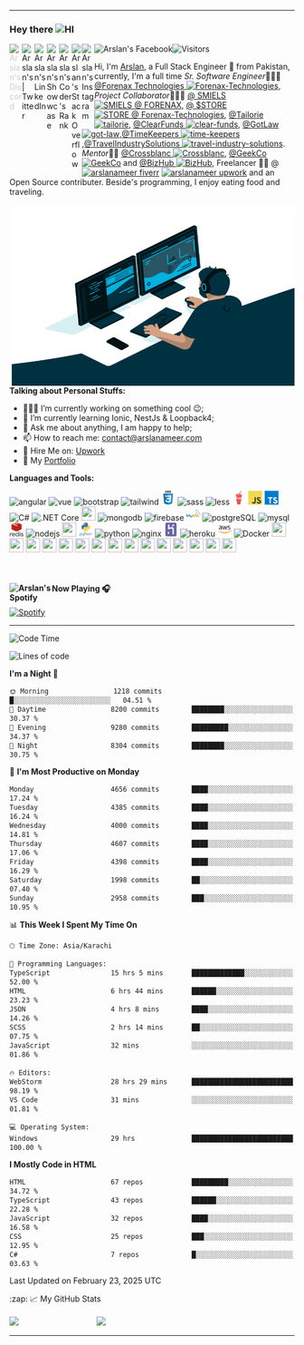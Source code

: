 <hr/>

### Hey there <img src="https://media.giphy.com/media/hvRJCLFzcasrR4ia7z/giphy.gif" width="25px" height="25px" alt="HI">
<a href="https://discord.gg/ArslanAmeer#5079" style="color: #ccc">
  <img align="left" alt="Arslan's Discord" style="color: #ccc" width="22px" src="https://cdn.worldvectorlogo.com/logos/discord.svg" />
</a>
<a href="https://twitter.com/ThELeGenD_Says">
  <img align="left" alt="Arslan's | Twitter" width="22px" src="https://cdn-icons-png.flaticon.com/512/124/124021.png" />
</a>
<a href="https://www.linkedin.com/in/arslanameer/">
  <img align="left" alt="Arslan's LinkedIn" width="22px" src="https://cdn.worldvectorlogo.com/logos/linkedin-icon-2.svg" />
</a>
<a href="https://www.showwcase.com/arslanameer">
  <img align="left" alt="Arslan's Showwcase" width="22px" src="https://images.crunchbase.com/image/upload/c_pad,h_256,w_256,f_auto,q_auto:eco,dpr_1/jx4jznjkforzn6euhepo" />
</a>
<a href="https://profile.codersrank.io/user/arslanameer">
  <img align="left" alt="Arslan's Coder's Rank" width="22px" src="https://avatars.githubusercontent.com/u/48912960?s=280&v=4" />
</a>
<a href="https://stackoverflow.com/users/9195105/arslan-ameer">
  <img align="left" alt="Arslan's Stack Overflow" width="18px" src="https://cdn.worldvectorlogo.com/logos/stack-overflow.svg" />
</a>
<a href="https://www.instagram.com/lk2712/">
  <img align="left" alt="Arslan's Instagram" width="22px" src="https://cdn.worldvectorlogo.com/logos/instagram-2016-5.svg" />
</a>
<a href="https://www.facebook.com/arslanameer2712">
  <img align="left" alt="Arslan's Facebook" height="22px" src="https://cdn.worldvectorlogo.com/logos/facebook-4.svg" />
</a>

![Visitors](https://api.visitorbadge.io/api/visitors?path=ArslanAmeer&label=Visits&labelColor=%23003140&countColor=%2300b2df&style=flat&labelStyle=none)
<br />

Hi, I'm [Arslan](https://www.arslanameer.com), a Full Stack Engineer 🚀 from Pakistan, currently, I'm a full time *Sr. Software Engineer*🧑🏻‍💻 [@Forenax Technologies <img src="https://avatars.githubusercontent.com/u/73475809?s=200&v=4" alt="Forenax-Technologies" width="16" height="16" />](https://github.com/Synares),  *Project Collaborator*👷🏻‍♂️  [@ SMIELS <img src="https://uploads-ssl.webflow.com/6103f89469b8fb6b7732fae6/610417bbfecae2dd26f35c17_favicon-32x32.png" alt="SMIELS @ FORENAX" width="16" height="16" />](https://www.smiels.com/), [@ $STORE <img src="https://avatars.githubusercontent.com/u/28670019?s=200&v=4" alt="STORE @ Forenax-Technologies" width="16" height="16" />](https://github.com/storecloudproject),  [@Tailorie <img src="https://avatars.githubusercontent.com/u/64091180?s=200&v=4" alt="tailorie" width="16" height="16" />](https://github.com/Tailorie), [@ClearFunds <img src="https://avatars.githubusercontent.com/u/72493713?s=200&v=4" alt="clear-funds" width="16" height="16" />](https://github.com/Clear-Funds), [@GotLaw <img src="https://avatars.githubusercontent.com/u/17888777?s=200&v=4" alt="got-law" width="16" height="16" />](https://github.com/GotLaw),[@TimeKeepers <img src="https://avatars.githubusercontent.com/u/8051294?s=200&v=4" alt="time-keepers" width="16" height="16">](https://github.com/TierOneTimekeepers),[@TravelIndustrySolutions <img src="https://avatars.githubusercontent.com/u/122027756?s=200&v=4" alt="travel-industry-solutions" width="16" height="16">](https://github.com/Travel-Industry-Solutions).
*Mentor*🕵🏻 [@Crossblanc <img src="https://avatars.githubusercontent.com/u/77790485?s=200&v=4" alt="Crossblanc" width="16" height="16" />](https://github.com/crossblanc), [@GeekCo <img src="https://avatars.githubusercontent.com/u/70113728?s=200&v=4" alt="GeekCo" width="16" height="16" />](https://github.com/Geeky-Coder-Co) and [@BizHub <img src="https://avatars.githubusercontent.com/u/67561117?s=200&v=4" alt="BizHub" width="16" height="16" />](https://github.com/Bizhub-Guyana), Freelancer 🥷🏼 @ [<img src="https://cdn.worldvectorlogo.com/logos/fiverr-1.svg" alt="arslanameer fiverr" width="16" height="16" />](https://www.fiverr.com/arslanameer) [<img src="https://cdn.worldvectorlogo.com/logos/upwork-1.svg" alt="arslanameer upwork" width="16" height="16" />](https://www.upwork.com/freelancers/~01aefe84e469a7841a) and an Open Source contributer. Beside's programming, I enjoy eating food and traveling.

  <img align="right" alt="GIF" src="https://github.com/ArslanAmeer/ArslanAmeer/blob/master/assets/arslan-coding.gif" width="500" height="320" />

**Talking about Personal Stuffs:**

- 👨🏽‍💻 I’m currently working on something cool :wink:;
- 🌱 I’m currently learning Ionic, NestJs & Loopback4; 
- 💬 Ask me about anything, I am happy to help;
- 📫 How to reach me: [contact@arslanameer.com](contact@arslanameer.com)
- 🧞 Hire Me on: [Upwork](https://www.upwork.com/freelancers/arslanameer)
- 📝 My [Portfolio](https://www.arslanameer.com/)

**Languages and Tools:**  


<p align="left">
<img src="https://cdn.worldvectorlogo.com/logos/angular-icon-1.svg" alt="angular" width="25" height="25" />
<img src="https://cdn.worldvectorlogo.com/logos/vue-9.svg" alt="vue" width="23" height="23" />
<img src="https://cdn.worldvectorlogo.com/logos/bootstrap-5-1.svg" alt="bootstrap" width="25" height="25" />
<img src="https://user-images.githubusercontent.com/25181517/202896760-337261ed-ee92-4979-84c4-d4b829c7355d.png" alt="tailwind" width="25" height="25" />
<img src="https://raw.githubusercontent.com/devicons/devicon/master/icons/css3/css3-original-wordmark.svg" alt="css3" width="25" height="25" />
<img src="https://cdn.worldvectorlogo.com/logos/sass-1.svg" alt="sass" width="25" height="25" />
<img src="https://cdn.worldvectorlogo.com/logos/less.svg" alt="less" width="25" height="25" />
<img src="https://raw.githubusercontent.com/devicons/devicon/master/icons/gulp/gulp-plain.svg" alt="gulp" width="25" height="25" />
<img src="https://raw.githubusercontent.com/devicons/devicon/master/icons/javascript/javascript-original.svg" alt="javascript" width="25" height="25" />
<img src="https://raw.githubusercontent.com/devicons/devicon/master/icons/typescript/typescript-original.svg" alt="typescript" width="25" height="25" />
<img src="https://user-images.githubusercontent.com/25181517/121405384-444d7300-c95d-11eb-959f-913020d3bf90.png" alt="C#" width="25" height="25" />
<img src="https://cdn.worldvectorlogo.com/logos/dot-net-core-7.svg" alt=".NET Core" width="25" height="25" />
<img src="https://cdn.worldvectorlogo.com/logos/nodejs-icon.svg" height="25" width="25">
<img src="https://cdn.worldvectorlogo.com/logos/mongodb-icon-1.svg" alt="mongodb" width="25" height="25" />
<img src="https://user-images.githubusercontent.com/25181517/189716855-2c69ca7a-5149-4647-936d-780610911353.png" alt="firebase" width="25" height="25" />
<img src="https://raw.githubusercontent.com/devicons/devicon/master/icons/mysql/mysql-original-wordmark.svg" alt="mysql" width="25" height="25" />
<img src="https://user-images.githubusercontent.com/25181517/117208740-bfb78400-adf5-11eb-97bb-09072b6bedfc.png" alt="postgreSQL" width="25" height="25" />
<img src="https://banner2.cleanpng.com/20180817/csy/kisspng-microsoft-sql-server-microsoft-corporation-sql-ser-5b7663e3cd2565.5939753015344854758403.jpg" alt="mysql" width="25" height="25" />
<img src="https://raw.githubusercontent.com/devicons/devicon/master/icons/redis/redis-original-wordmark.svg" alt="redis" width="25" height="25" />
<img src="https://cdn.worldvectorlogo.com/logos/nodejs-1.svg" alt="nodejs" width="25" height="25" />
<img src="https://cdn.worldvectorlogo.com/logos/c.svg" width="25" height="25" >
<img src="https://raw.githubusercontent.com/devicons/devicon/master/icons/python/python-original-wordmark.svg" alt="python" width="25" height="25" />
<img src="https://cdn.worldvectorlogo.com/logos/django.svg" alt="python" width="25" height="25" />
<img src="https://cdn.worldvectorlogo.com/logos/nginx-1.svg" alt="nginx" width="25" height="25" />
<img src="https://raw.githubusercontent.com/devicons/devicon/master/icons/heroku/heroku-plain.svg" alt="heroku" width="25" height="25" />
<img src="https://cdn.worldvectorlogo.com/logos/netlify.svg" alt="heroku" width="25" height="25" />
<img src="https://raw.githubusercontent.com/github/explore/80688e429a7d4ef2fca1e82350fe8e3517d3494d/topics/aws/aws.png" alt="aws" width="25" height="25" />
<img src="https://cdn.worldvectorlogo.com/logos/docker.svg" alt="Docker" width="25" height="25" />
<img src="https://cdn.worldvectorlogo.com/logos/git-icon.svg" width="25" height="25" >
<img src="https://cdn.worldvectorlogo.com/logos/figma-icon.svg" width="25" height="25" >
<img src="https://cdn.worldvectorlogo.com/logos/photoshop-cc-6.svg" width="25" height="25" >
  <img src="https://cdn.worldvectorlogo.com/logos/adobe-illustrator-cs6.svg" width="25" height="25" >
  <img src="https://cdn.worldvectorlogo.com/logos/adobe-experience-design-1.svg" width="25" height="25" >
  <img src="https://cdn.worldvectorlogo.com/logos/invision.svg" width="25" height="25" >
  <img src="https://cdn.worldvectorlogo.com/logos/jira-1.svg" width="25" height="25" >
  <img src="https://cdn.worldvectorlogo.com/logos/trello.svg" width="25" height="25" >
  <img src="https://cdn.worldvectorlogo.com/logos/visual-studio-2013.svg" width="25" height="25" >
  <img src="https://cdn.worldvectorlogo.com/logos/visual-studio-code-1.svg" width="25" height="25" >
  <img src="https://cdn.worldvectorlogo.com/logos/webstorm-icon.svg" width="25" height="25" >
  <img src="https://cdn.worldvectorlogo.com/logos/resharperc-icon.svg" width="25" height="25" >
  <img src="https://cdn.worldvectorlogo.com/logos/github-icon.svg" width="25" height="25" >
  <img src="https://cdn.worldvectorlogo.com/logos/bitbucket-icon.svg" width="25" height="25" >
  <img src="https://cdn.worldvectorlogo.com/logos/gitlab.svg" width="25" height="25" >
</p>

<br />

#### <img align="left" alt="Arslan's Spotify" width="75px" src="https://cdn.worldvectorlogo.com/logos/spotify-logo-with-text-1.svg"/> Now Playing 🎧 

[![Spotify](https://spotify-play.arslanameer.vercel.app/api/spotify)](https://open.spotify.com/user/mqjqw4pv2745llonloqsqlijc?si=wlRAdEdEQ5aPabN4e_KJXQ)


<hr/>

<!--START_SECTION:waka-->
![Code Time](http://img.shields.io/badge/Code%20Time-4%2C385%20hrs%2049%20mins-blue)

![Lines of code](https://img.shields.io/badge/From%20Hello%20World%20I%27ve%20Written-37.4%20million%20lines%20of%20code-blue)

**I'm a Night 🦉** 

```text
🌞 Morning                1218 commits        █░░░░░░░░░░░░░░░░░░░░░░░░   04.51 % 
🌆 Daytime                8200 commits        ████████░░░░░░░░░░░░░░░░░   30.37 % 
🌃 Evening                9280 commits        █████████░░░░░░░░░░░░░░░░   34.37 % 
🌙 Night                  8304 commits        ████████░░░░░░░░░░░░░░░░░   30.75 % 
```
📅 **I'm Most Productive on Monday** 

```text
Monday                   4656 commits        ████░░░░░░░░░░░░░░░░░░░░░   17.24 % 
Tuesday                  4385 commits        ████░░░░░░░░░░░░░░░░░░░░░   16.24 % 
Wednesday                4000 commits        ████░░░░░░░░░░░░░░░░░░░░░   14.81 % 
Thursday                 4607 commits        ████░░░░░░░░░░░░░░░░░░░░░   17.06 % 
Friday                   4398 commits        ████░░░░░░░░░░░░░░░░░░░░░   16.29 % 
Saturday                 1998 commits        ██░░░░░░░░░░░░░░░░░░░░░░░   07.40 % 
Sunday                   2958 commits        ███░░░░░░░░░░░░░░░░░░░░░░   10.95 % 
```


📊 **This Week I Spent My Time On** 

```text
🕑︎ Time Zone: Asia/Karachi

💬 Programming Languages: 
TypeScript               15 hrs 5 mins       █████████████░░░░░░░░░░░░   52.00 % 
HTML                     6 hrs 44 mins       ██████░░░░░░░░░░░░░░░░░░░   23.23 % 
JSON                     4 hrs 8 mins        ████░░░░░░░░░░░░░░░░░░░░░   14.26 % 
SCSS                     2 hrs 14 mins       ██░░░░░░░░░░░░░░░░░░░░░░░   07.75 % 
JavaScript               32 mins             ░░░░░░░░░░░░░░░░░░░░░░░░░   01.86 % 

🔥 Editors: 
WebStorm                 28 hrs 29 mins      █████████████████████████   98.19 % 
VS Code                  31 mins             ░░░░░░░░░░░░░░░░░░░░░░░░░   01.81 % 

💻 Operating System: 
Windows                  29 hrs              █████████████████████████   100.00 % 
```

**I Mostly Code in HTML** 

```text
HTML                     67 repos            █████████░░░░░░░░░░░░░░░░   34.72 % 
TypeScript               43 repos            ██████░░░░░░░░░░░░░░░░░░░   22.28 % 
JavaScript               32 repos            ████░░░░░░░░░░░░░░░░░░░░░   16.58 % 
CSS                      25 repos            ███░░░░░░░░░░░░░░░░░░░░░░   12.95 % 
C#                       7 repos             █░░░░░░░░░░░░░░░░░░░░░░░░   03.63 % 
```




 Last Updated on February 23, 2025 UTC
<!--END_SECTION:waka-->

<!-- 🚧 **My Todoist Stats:** -->
<!-- TODO-IST:START -->
<!-- TODO-IST:END -->
  <summary>:zap: 📈 My GitHub Stats</summary>
  <br>
   
   <div>
<a href="https://arslanameer.com" target="_blank"><img src="https://github-readme-stats.vercel.app/api?username=ArslanAmeer&count_private=true&show_icons=true&theme=dark&hide_border=true" width="350" align="right" /></a>
<a href="https://arslanameer.com" target="_blank"><img src="https://github-readme-streak-stats-eight.vercel.app/?user=gylansalih&theme=dark&hide_border=true" width="350" /></a>
</div>
<!--   [![Arslan GitHub Streak](https://arslan-github-streaks.herokuapp.com?user=arslanameer&theme=dark&date_format=M%20j%5B%2C%20Y%5D)]() -->

<hr/>
